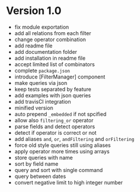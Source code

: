 # Version 1.0

 - fix module exportation
 - add all relations from each filter
 - change operator combination
 - add readme file
 - add documentation folder
 - add installation in readme file
 - accept limited list of combinators
 - complete `package.json`
 - introduce [FilterManager] component
 - make queries via json
 - keep tests separated by feature
 - add examples with json queries
 - add travisCI integration
 - minified version
 - auto prepend `_embedded` if not spcified
 - allow also `filtering_or` operator
 - parse fields and detect operators
 - detect if operator is correct or not
 - add aliases `and`, `or`, `andFiltering` and `orFiltering`
 - force old style queries still using aliases
 - apply operator more times using arrays
 - store queries with name
 - sort by field name
 - query and sort with single command
 - query between dates
 - convert negative limit to high integer number
